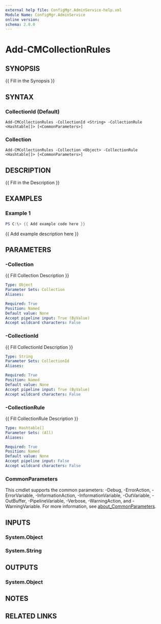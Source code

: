 ```yaml
---
external help file: ConfigMgr.AdminService-help.xml
Module Name: ConfigMgr.AdminService
online version:
schema: 2.0.0
---
```


# Add-CMCollectionRules

## SYNOPSIS
{{ Fill in the Synopsis }}

## SYNTAX

### CollectionId (Default)
```
Add-CMCollectionRules -CollectionId <String> -CollectionRule <Hashtable[]> [<CommonParameters>]
```

### Collection
```
Add-CMCollectionRules -Collection <Object> -CollectionRule <Hashtable[]> [<CommonParameters>]
```

## DESCRIPTION
{{ Fill in the Description }}

## EXAMPLES

### Example 1
```powershell
PS C:\> {{ Add example code here }}
```

{{ Add example description here }}

## PARAMETERS

### -Collection
{{ Fill Collection Description }}

```yaml
Type: Object
Parameter Sets: Collection
Aliases:

Required: True
Position: Named
Default value: None
Accept pipeline input: True (ByValue)
Accept wildcard characters: False
```

### -CollectionId
{{ Fill CollectionId Description }}

```yaml
Type: String
Parameter Sets: CollectionId
Aliases:

Required: True
Position: Named
Default value: None
Accept pipeline input: True (ByValue)
Accept wildcard characters: False
```

### -CollectionRule
{{ Fill CollectionRule Description }}

```yaml
Type: Hashtable[]
Parameter Sets: (All)
Aliases:

Required: True
Position: Named
Default value: None
Accept pipeline input: False
Accept wildcard characters: False
```

### CommonParameters
This cmdlet supports the common parameters: -Debug, -ErrorAction, -ErrorVariable, -InformationAction, -InformationVariable, -OutVariable, -OutBuffer, -PipelineVariable, -Verbose, -WarningAction, and -WarningVariable. For more information, see [about_CommonParameters](http://go.microsoft.com/fwlink/?LinkID=113216).

## INPUTS

### System.Object

### System.String

## OUTPUTS

### System.Object
## NOTES

## RELATED LINKS
